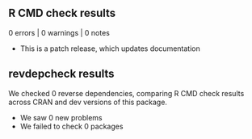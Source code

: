 ## R CMD check results

0 errors | 0 warnings | 0 notes

* This is a patch release, which updates documentation

## revdepcheck results

We checked 0 reverse dependencies, comparing R CMD check results across CRAN and dev versions of this package.

 * We saw 0 new problems
 * We failed to check 0 packages
